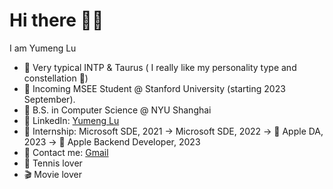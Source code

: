 # Hi there 👋🏻
I am Yumeng Lu 

- 🙌 Very typical INTP & Taurus ( I really like my personality type and constellation 🥰) 
- 📌 Incoming MSEE Student @ Stanford University (starting 2023 September). 
- 🗽 B.S. in Computer Science @ NYU Shanghai
- 👤 LinkedIn: [Yumeng Lu](https://www.linkedin.com/in/yumeng-lu-55094221b/)
- 🎒 Internship: Microsoft SDE, 2021 -> Microsoft SDE, 2022 ->  Apple DA, 2023 ->  Apple Backend Developer, 2023
- 📩 Contact me: [Gmail](kyxtky@gmail.com)
- 🎾 Tennis lover
- 🎬 Movie lover
